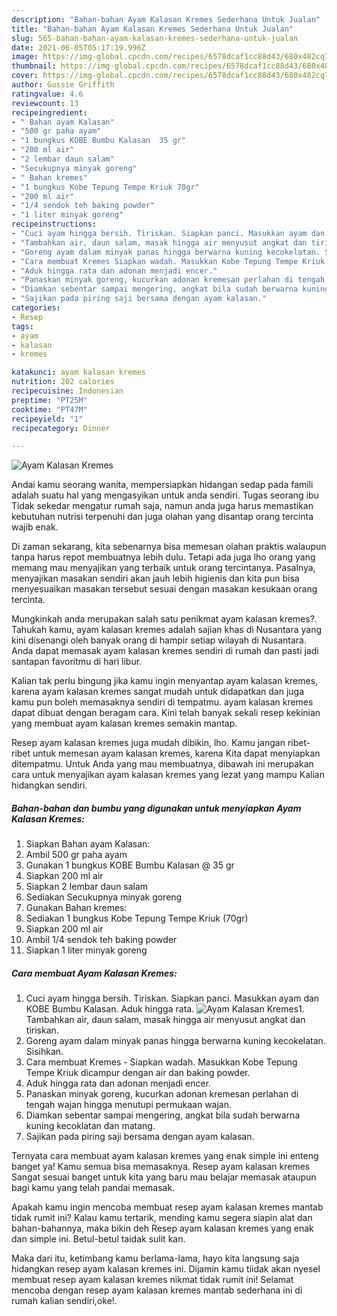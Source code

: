 ```yaml
---
description: "Bahan-bahan Ayam Kalasan Kremes Sederhana Untuk Jualan"
title: "Bahan-bahan Ayam Kalasan Kremes Sederhana Untuk Jualan"
slug: 565-bahan-bahan-ayam-kalasan-kremes-sederhana-untuk-jualan
date: 2021-06-05T05:17:19.996Z
image: https://img-global.cpcdn.com/recipes/6578dcaf1cc88d43/680x482cq70/ayam-kalasan-kremes-foto-resep-utama.jpg
thumbnail: https://img-global.cpcdn.com/recipes/6578dcaf1cc88d43/680x482cq70/ayam-kalasan-kremes-foto-resep-utama.jpg
cover: https://img-global.cpcdn.com/recipes/6578dcaf1cc88d43/680x482cq70/ayam-kalasan-kremes-foto-resep-utama.jpg
author: Gussie Griffith
ratingvalue: 4.6
reviewcount: 13
recipeingredient:
- " Bahan ayam Kalasan"
- "500 gr paha ayam"
- "1 bungkus KOBE Bumbu Kalasan  35 gr"
- "200 ml air"
- "2 lembar daun salam"
- "Secukupnya minyak goreng"
- " Bahan kremes"
- "1 bungkus Kobe Tepung Tempe Kriuk 70gr"
- "200 ml air"
- "1/4 sendok teh baking powder"
- "1 liter minyak goreng"
recipeinstructions:
- "Cuci ayam hingga bersih. Tiriskan. Siapkan panci. Masukkan ayam dan KOBE Bumbu Kalasan. Aduk hingga rata."
- "Tambahkan air, daun salam, masak hingga air menyusut angkat dan tiriskan."
- "Goreng ayam dalam minyak panas hingga berwarna kuning kecokelatan. Sisihkan."
- "Cara membuat Kremes Siapkan wadah. Masukkan Kobe Tepung Tempe Kriuk dicampur dengan air dan baking powder."
- "Aduk hingga rata dan adonan menjadi encer."
- "Panaskan minyak goreng, kucurkan adonan kremesan perlahan di tengah wajan hingga menutupi permukaan wajan."
- "Diamkan sebentar sampai mengering, angkat bila sudah berwarna kuning kecoklatan dan matang."
- "Sajikan pada piring saji bersama dengan ayam kalasan."
categories:
- Resep
tags:
- ayam
- kalasan
- kremes

katakunci: ayam kalasan kremes 
nutrition: 202 calories
recipecuisine: Indonesian
preptime: "PT25M"
cooktime: "PT47M"
recipeyield: "1"
recipecategory: Dinner

---
```



![Ayam Kalasan Kremes](https://img-global.cpcdn.com/recipes/6578dcaf1cc88d43/680x482cq70/ayam-kalasan-kremes-foto-resep-utama.jpg)

Andai kamu seorang wanita, mempersiapkan hidangan sedap pada famili adalah suatu hal yang mengasyikan untuk anda sendiri. Tugas seorang ibu Tidak sekedar mengatur rumah saja, namun anda juga harus memastikan kebutuhan nutrisi terpenuhi dan juga olahan yang disantap orang tercinta wajib enak.

Di zaman  sekarang, kita sebenarnya bisa memesan olahan praktis walaupun tanpa harus repot membuatnya lebih dulu. Tetapi ada juga lho orang yang memang mau menyajikan yang terbaik untuk orang tercintanya. Pasalnya, menyajikan masakan sendiri akan jauh lebih higienis dan kita pun bisa menyesuaikan masakan tersebut sesuai dengan masakan kesukaan orang tercinta. 



Mungkinkah anda merupakan salah satu penikmat ayam kalasan kremes?. Tahukah kamu, ayam kalasan kremes adalah sajian khas di Nusantara yang kini disenangi oleh banyak orang di hampir setiap wilayah di Nusantara. Anda dapat memasak ayam kalasan kremes sendiri di rumah dan pasti jadi santapan favoritmu di hari libur.

Kalian tak perlu bingung jika kamu ingin menyantap ayam kalasan kremes, karena ayam kalasan kremes sangat mudah untuk didapatkan dan juga kamu pun boleh memasaknya sendiri di tempatmu. ayam kalasan kremes dapat dibuat dengan beragam cara. Kini telah banyak sekali resep kekinian yang membuat ayam kalasan kremes semakin mantap.

Resep ayam kalasan kremes juga mudah dibikin, lho. Kamu jangan ribet-ribet untuk memesan ayam kalasan kremes, karena Kita dapat menyiapkan ditempatmu. Untuk Anda yang mau membuatnya, dibawah ini merupakan cara untuk menyajikan ayam kalasan kremes yang lezat yang mampu Kalian hidangkan sendiri.

<!--inarticleads1-->

##### Bahan-bahan dan bumbu yang digunakan untuk menyiapkan Ayam Kalasan Kremes:

1. Siapkan  Bahan ayam Kalasan:
1. Ambil 500 gr paha ayam
1. Gunakan 1 bungkus KOBE Bumbu Kalasan @ 35 gr
1. Siapkan 200 ml air
1. Siapkan 2 lembar daun salam
1. Sediakan Secukupnya minyak goreng
1. Gunakan  Bahan kremes:
1. Sediakan 1 bungkus Kobe Tepung Tempe Kriuk (70gr)
1. Siapkan 200 ml air
1. Ambil 1/4 sendok teh baking powder
1. Siapkan 1 liter minyak goreng




<!--inarticleads2-->

##### Cara membuat Ayam Kalasan Kremes:

1. Cuci ayam hingga bersih. Tiriskan. Siapkan panci. Masukkan ayam dan KOBE Bumbu Kalasan. Aduk hingga rata.
<img src="https://img-global.cpcdn.com/steps/caa7960eeb594a5f/160x128cq70/ayam-kalasan-kremes-langkah-memasak-1-foto.jpg" alt="Ayam Kalasan Kremes">1. Tambahkan air, daun salam, masak hingga air menyusut angkat dan tiriskan.
1. Goreng ayam dalam minyak panas hingga berwarna kuning kecokelatan. Sisihkan.
1. Cara membuat Kremes - Siapkan wadah. Masukkan Kobe Tepung Tempe Kriuk dicampur dengan air dan baking powder.
1. Aduk hingga rata dan adonan menjadi encer.
1. Panaskan minyak goreng, kucurkan adonan kremesan perlahan di tengah wajan hingga menutupi permukaan wajan.
1. Diamkan sebentar sampai mengering, angkat bila sudah berwarna kuning kecoklatan dan matang.
1. Sajikan pada piring saji bersama dengan ayam kalasan.




Ternyata cara membuat ayam kalasan kremes yang enak simple ini enteng banget ya! Kamu semua bisa memasaknya. Resep ayam kalasan kremes Sangat sesuai banget untuk kita yang baru mau belajar memasak ataupun bagi kamu yang telah pandai memasak.

Apakah kamu ingin mencoba membuat resep ayam kalasan kremes mantab tidak rumit ini? Kalau kamu tertarik, mending kamu segera siapin alat dan bahan-bahannya, maka bikin deh Resep ayam kalasan kremes yang enak dan simple ini. Betul-betul taidak sulit kan. 

Maka dari itu, ketimbang kamu berlama-lama, hayo kita langsung saja hidangkan resep ayam kalasan kremes ini. Dijamin kamu tiidak akan nyesel membuat resep ayam kalasan kremes nikmat tidak rumit ini! Selamat mencoba dengan resep ayam kalasan kremes mantab sederhana ini di rumah kalian sendiri,oke!.

